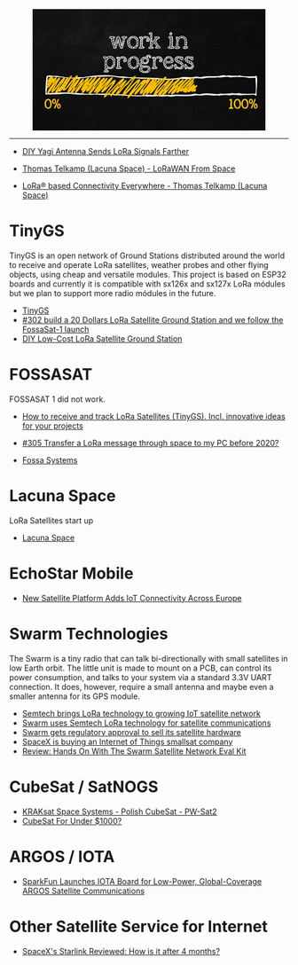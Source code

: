 <!--
Maintainer:   jeffskinnerbox@yahoo.com / www.jeffskinnerbox.me
Version:      0.0.0
-->


<div align="center">
<img src="https://raw.githubusercontent.com/jeffskinnerbox/blog/main/content/images/banners-bkgrds/work-in-progress.jpg" title="These materials require additional work and are not ready for general use." align="center" width=420px height=219px>
</div>


---------------



* [DIY Yagi Antenna Sends LoRa Signals Farther](https://hackaday.com/2025/02/20/diy-yagi-antenna-sends-lora-signals-farther/)

* [Thomas Telkamp (Lacuna Space) - LoRaWAN From Space](https://www.youtube.com/watch?v=vMHejtQEZf4)
* [LoRa® based Connectivity Everywhere - Thomas Telkamp (Lacuna Space)](https://www.youtube.com/watch?v=3769Xc46eUY&t=814s)




# TinyGS

TinyGS is an open network of Ground Stations distributed around the world to receive and operate LoRa satellites, weather probes and other flying objects, using cheap and versatile modules.
This project is based on ESP32 boards and currently it is compatible with sx126x and sx127x LoRa módules but we plan to support more radio módules in the future.

* [TinyGS](https://tinygs.com/)
* [#302 build a 20 Dollars LoRa Satellite Ground Station and we follow the FossaSat-1 launch](https://www.youtube.com/watch?v=5k0aM-PJzo8)
* [DIY Low-Cost LoRa Satellite Ground Station](https://hackaday.com/2022/07/07/diy-low-cost-lora-satellite-ground-station/)


# FOSSASAT

FOSSASAT 1 did not work.

* [How to receive and track LoRa Satellites (TinyGS). Incl. innovative ideas for your projects](https://www.youtube.com/watch?v=ltJQjqm5bKA)
* [#305 Transfer a LoRa message through space to my PC before 2020?](https://www.youtube.com/watch?v=n911zTNIn8E)

* [Fossa Systems](https://fossa.systems/)


# Lacuna Space

LoRa Satellites start up

* [Lacuna Space](https://lacuna.space/)


# EchoStar Mobile

* [New Satellite Platform Adds IoT Connectivity Across Europe](https://www.iotworldtoday.com/2022/07/08/new-satellite-platform-adds-iot-connectivity-across-europe/)


# Swarm Technologies

The Swarm is a tiny radio that can talk bi-directionally with small satellites in low Earth orbit.
The little unit is made to mount on a PCB, can control its power consumption,
and talks to your system via a standard 3.3V UART connection.
It does, however, require a small antenna and maybe even a smaller antenna for its GPS module.

* [Semtech brings LoRa technology to growing IoT satellite network](https://www.rcrwireless.com/20210219/internet-of-things/semtech-brings-lora-technology-to-growing-iot-satellite-network)
* [Swarm uses Semtech LoRa technology for satellite communications](https://www.eenewseurope.com/news/swarm-uses-semtech-lora-technology-satellite-communications)
* [Swarm gets regulatory approval to sell its satellite hardware](https://www.engadget.com/swarm-satellites-us-commercial-approval-195227869.html)
* [SpaceX is buying an Internet of Things smallsat company](https://www.engadget.com/spacex-buys-swarm-technologies-smallsat-company-160023968.html)
* [Review: Hands On With The Swarm Satellite Network Eval Kit](https://hackaday.com/2021/09/07/review-hands-on-with-the-swarm-satellite-network-eval-kit/)


# CubeSat / SatNOGS

* [KRAKsat Space Systems - Polish CubeSat - PW-Sat2](https://alicja.space/)
* [CubeSat For Under $1000?](https://hackaday.com/2021/04/28/cubesat-for-under-1000/)


# ARGOS / IOTA

* [SparkFun Launches IOTA Board for Low-Power, Global-Coverage ARGOS Satellite Communications](https://www.hackster.io/news/sparkfun-launches-iota-board-for-low-power-global-coverage-argos-satellite-communications-5f02b4c9e443)


# Other Satellite Service for Internet

* [SpaceX's Starlink Reviewed: How is it after 4 months?](https://www.youtube.com/watch?v=spD4FLfi2a4)
